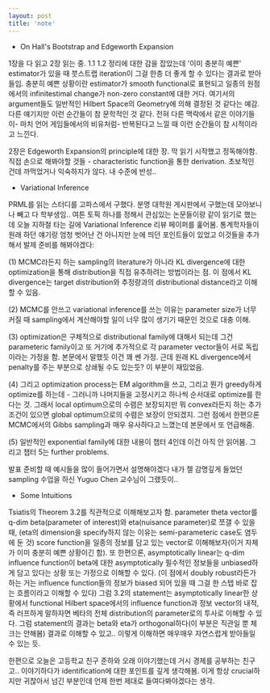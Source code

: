 ```yaml
---
layout: post
title: 'note'
---
```


- On Hall's Bootstrap and Edgeworth Expansion

1장을 다 읽고 2장 읽는 중. 1.1 1.2 정리에 대한 감을 잡았는데 '이미 충분히 예쁜' estimator가 
있을 때 붓스트랩 iteration이 그걸 한층 더 좋게 할 수 있다는 결과로 받아들임. 충분히 예쁜 상황이란 estimator가 smooth functional로 표현되고 일종의 원점에서의 infinitestimal change가 non-zero constant에 대한 거다. 여기서의 argument들도 일반적인 Hilbert Space의 Geometry에 의해 결정된 것 같다는 예감. 다른 얘기지만 이런 순간들이 참 문학적인 것 같다. 전혀 다른 맥락에서 같은 이야기들이- 
마치 언어 게임들에서의 비유처럼- 반복된다고 느낄 때 이런 순간들이 참 시적이라고 느낀다.

2장은 Edgeworth Expansion의 principle에 대한 장. 막 읽기 시작했고 정독해야함. 직접 손으로 해봐야할 것들 - characteristic function을 통한 derivation. 초보적인 건데 까먹었거나 익숙하지가 않다. 내 수준에 반성..

- Variational Inference

PRML를 읽는 스터디를 고파스에서 구했다. 분명 대학원 게시판에서 구했는데 모아보니 나 빼고 다 학부생임.. 여튼 토픽 하나를 정해서 관심있는 논문들이랑 같이 읽기로 했는데 오늘 지하철 타는 길에 Variational Inference 리뷰 페이퍼를 훑어봄. 
통계학자들이 원래 하던 얘기랑 엄청 벗어난 건 아니지만 눈에 띄던 포인트들이 있었고 이것들을 추가해서 발제 준비를 해봐야겠다:

(1) MCMC라든지 하는 sampling의 literature가 아니라 KL divergence에 대한 optimization을 통해 distribution을 직접 유추하려는 방법이라는 점. 이 점에서 KL divergence는 target distribution와 추정량과의 distributional distance라고 이해할 수 있음.

(2) MCMC를 안쓰고 variational inference를 쓰는 이유는 parameter size가 너무 커질 때 sampling에서 계산해야할 일이 너무 많이 생기기 때문인 것으로 대충 이해.

(3) optimization은 구체적으로 distributional family에 대해서 되는데 그건 parameteric family이고 또 거기에 추가적으로 각 parameter vector들이 서로 독립이라는 가정을 함. 본문에서 말했듯 이건 꽤 쎈 가정. 근데 원래 KL divergence에서 penalty를 주는 부분으로 상쇄될 수도 있는듯? 이 부분이 재밌었음.

(4) 그리고 optimization process는 EM algorithm을 쓰고, 그리고 뭔가 greedy하게 optimize를 하는데 - 그러니까 나머지들을 고정시키고 하나씩 순서대로 optimize를 한다는 것. 그래서 local optimum으로의 수렴은 보장되지만 뭐 convex라든지 하는 추가 조건이 있으면 global optimum으로의 수렴은 보장이 안되겠지. 그런 점에서 한편으론 MCMC에서의 Gibbs sampling과 매우 유사하다고 느꼈는데 본문에서 또 언급해줌.

(5) 일반적인 exponential family에 대한 내용이 챕터 4인데 이건 아직 안 읽어봄. 그리고 챕터 5는 further problems.

발표 준비할 때 예시들을 많이 들어가면서 설명해야겠다 내가 젤 감명깊게 들었던 sampling 수업을 하신 Yuguo Chen 교수님이 그랬듯이..

- Some Intuitions

Tsiatis의 Theorem 3.2를 직관적으로 이해해보고자 함. parameter theta vector를 q-dim beta(parameter of interest)와 eta(nuisance parameter)로 쪼갤 수 있을 때, (eta의 dimension을 specify하지 않는 이유는 semi-parameteric case도 염두에 둔 것)
score function을 일종의 정보를 담고 있는 vector로 이해해보자(이거 자체가 이미 충분히 예쁜 상황이긴 함).
또 한편으론, asymptotically linear는 q-dim influence function이 beta에 대한 asymptotically 필수적인 정보들을 unbiased하게 담고 있다는 상황 또는 가정으로 이해할 수 있다. (이 점에서 doubly robust라든가 하는 거는 influence function들의 정보가 biased 되어 있을 때 그걸 한 스텝 바로 잡는 흐름이라고 이해할 수 있다)
그럼 3.2의 statement는 asymptotically linear한 상황에서 functional Hilbert space에서의 influence function과 정보 vector의 내적, 즉 러프하게 말하자면 베타의 전체 distribution의 parameter로의 투사로 이해할 수 있다. 그럼 statement의 결과는 beta와 eta가 orthogonal하다(이 부분은 직관일 뿐 체크는 안해봄) 결과로 이해할 수 있고.. 이렇게 이해하면 매우매우 자연스럽게 받아들일 수 있는 듯.

한편으로 오늘은 고등학교 친구 준하와 오래 이야기했는데 거시 경제를 공부하는 친구고.. 이야기하다가 identification에 대한 포인트를 깊게 생각해봄. 이게 항상 crucial하지만 귀찮아서 넘긴 부분인데 언제 한번 제대로 들여다봐야겠다는 생각. 
